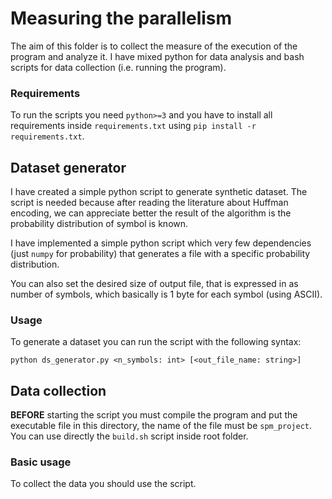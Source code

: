 # Measuring the parallelism

The aim of this folder is to collect the measure of the execution of the program and analyze it.
I have mixed python for data analysis and bash scripts for data collection (i.e. running the program).

### Requirements

To run the scripts you need `python>=3` and you have to install all requirements inside `requirements.txt` using
`pip install -r requirements.txt`.

## Dataset generator

I have created a simple python script to generate synthetic dataset.
The script is needed because after reading the literature about Huffman encoding, we can appreciate better the
result of the algorithm is the probability distribution of symbol is known.

I have implemented a simple python script which very few dependencies (just `numpy` for probability)
that generates a file with a specific probability distribution.

You can also set the desired size of output file, that is expressed in as number of symbols, which basically is
1 byte for each symbol (using ASCII).

### Usage

To generate a dataset you can run the script with the following syntax:

```shell
python ds_generator.py <n_symbols: int> [<out_file_name: string>]
```

## Data collection

**BEFORE** starting the script you must compile the program and put the executable file in this
directory, the name of the file must be `spm_project`. You can use directly the `build.sh` script
inside root folder.

### Basic usage

To collect the data you should use the script.